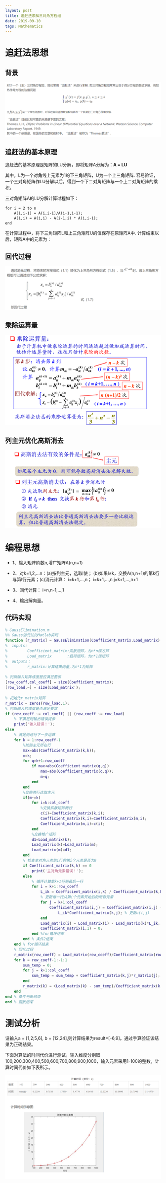 ```yaml
---
layout: post
title: 追赶法求解三对角方程组
date: 2019-09-10
tags: Mathematics
---
```


# 追赶法思想

## 背景
![img](/images/posts/matlab/17.png)

## 追赶法的基本原理
追赶法的基本原理是矩阵的LU分解，即将矩阵A分解为：**A = LU**

其中，L为一个对角线上元素为1的下三角矩阵，U为一个上三角矩阵. 容易验证，一个三对角矩阵作LU分解以后，得到一个下二对角矩阵与一个上二对角矩阵的乘积。

三对角矩阵A的LU分解计算过程如下：
```
for i = 2 to n
    A(i,i-1) = A(i,i-1)/A(i-1,i-1);
    A(i,i) = A(i,i) - A(i-1,i) * A(i,i-1);
end
```

在计算过程中，将下三角矩阵L和上三角矩阵U的值保存在原矩阵A中. 计算结束以后，矩阵A中的元素为：


## 回代过程
![img](/images/posts/matlab/13.png)

## 乘除运算量
![img](/images/posts/matlab/14.png)

## 列主元优化高斯消去
![img](/images/posts/matlab/15.png)


# 编程思想

* 1、输入矩阵阶数n,增广矩阵A(n,n+1)

* 2、对k=1,2,…n：(a)按列主元，选取l使； (b)如果l≠k，交换A(n,n+1)的第k行与第l行元素；(c)消元计算：
              i=k+1,…,n；
          i=k+1,…,n  j=k+1,…,n+1

* 3、回代计算： i=n,n-1,…,1

* 4、输出解向量。


## 代码实现

```matlab
% GaussElimination.m
%% Gauss消元法的Matlab实现
function [r_matrix] = GaussElimination(Coefficient_matrix,Load_matrix)
%  inputs:
%         Coefficient_matrix:系数矩阵，为n*n维方阵
%         Load_matrix       :载荷矩阵，为n*1维矩阵
%  outputs：
%         r_matrix:计算结果向量,为n*1为矩阵

% 判断输入矩阵维度是否满足要求
[row_coeff,col_coeff] = size(Coefficient_matrix);
[row_load,~] = size(Load_matrix');

% 初始化r_matrix矩阵
r_matrix = zeros(row_load,1);
% 判断输入的维度是否满足要求
if (row_coeff ~= col_coeff) || (row_coeff ~= row_load)
    % 不满足则输出错误提示
    print('输入错误！');
else
    % 满足则进行下一步运算
    for k = 1:row_coeff-1
        %找到主元所在行
        max=abs(Coefficient_matrix(k,k));
        m=k;
        for q=k+1:row_coeff
            if max<abs(Coefficient_matrix(q,q))
                max=abs(Coefficient_matrix(q,q));
                m=q;
            end
        end
        %交换两行选取主元
        if(m~=k)
            for i=k:col_coeff
                %交换系数矩阵两行
                c(i)=Coefficient_matrix(k,i);
                Coefficient_matrix(k,i)=Coefficient_matrix(m,i);
                Coefficient_matrix(m,i)=c(i);
            end
            %交换增广矩阵
            d1=Load_matrix(k);
            Load_matrix(k)=Load_matrix(m);
            Load_matrix(m)=d1;
        end
        % 检查主对角元素第i行的第i个元素是否为0
        if Coefficient_matrix(k,k) == 0
            print('主对角元素错误！');
        else
            % 循环计算第k+1行到最后一行
            for i = k+1:row_coeff
                L_ik = Coefficient_matrix(i,k) / Coefficient_matrix(k,k); %更新L_ik
                % 更新每一行从第i个元素开始后的所有元素
                for j = k+1:col_coeff
                    Coefficient_matrix(i,j) = Coefficient_matrix(i,j) - ...
                        L_ik*Coefficient_matrix(k,j); % 更新a(i,j)
                end
                Load_matrix(i) = Load_matrix(i) - Load_matrix(k)*L_ik; % 更新b(i)
                Coefficient_matrix(i,1) = 0;
            end %for循环结束
        end % 条件2结束
    end % for循环结束
    % 回代过程
    r_matrix(row_coeff) = Load_matrix(row_coeff)/Coefficient_matrix(row_coeff,col_coeff);
    for k = row_coeff-1:-1:1
        sum_temp = 0;
        for j = k+1:col_coeff
            sum_temp = sum_temp + Coefficient_matrix(k,j)*r_matrix(j);
        end
        r_matrix(k) = (Load_matrix(k) - sum_temp)/Coefficient_matrix(k,k);
    end
end % 条件判断结束
end % 函数结束
```

# 测试分析

设输入a = [1,2;5,6], b = [12,24],则计算结果为result=[-6,9]。通过手算验证该结果为正确结果。
 
下面对算法的时间代价进行测试，输入维度分别取100,200,300,400,500,600,700,800,900,1000，输入元素采用1-100的整数，计算时间代价如下表所示。


![img](/images/posts/matlab/16.png)
 
